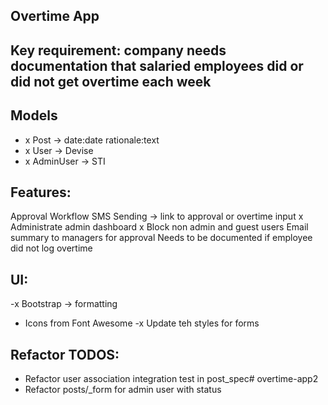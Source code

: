 ## Overtime App

## Key requirement: company needs documentation that salaried employees did or did not get overtime each week

## Models
- x Post -> date:date rationale:text
- x User -> Devise
- x AdminUser -> STI

## Features:
Approval Workflow
SMS Sending -> link to approval or overtime input
x Administrate admin dashboard
x Block non admin and guest users
Email summary to managers for approval
Needs to be documented if employee did not log overtime

## UI:
-x Bootstrap -> formatting
- Icons from Font Awesome
-x Update teh styles for forms

## Refactor TODOS:
- Refactor user association integration test in post_spec# overtime-app2
- Refactor posts/_form for admin user with status
